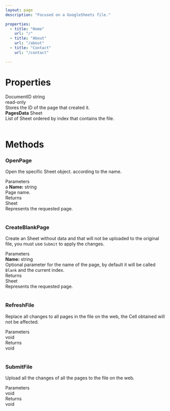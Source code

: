 ```yaml
---
layout: page
description: "Focused on a GoogleSheets file."

properties:
  - title: "Home"
    url: "/"
  - title: "About"
    url: "/about"
  - title: "Contact"
    url: "/contact"

---
```


<link href="css/styles.css" rel="stylesheet" type="text/css">

# Properties

<div class="top">   DocumentID string  </div>
<div class="info">  read-only  <br> Stores the ID of the page that created it.  </div>
<div class="top">   <b>PagesData</b> Sheet  </div>
<div class="info">  List of Sheet ordered by index that contains the file.  </div>
<br>

# Methods

### OpenPage
Open the specific Sheet object. according to the name. 

<div class="top"> Parameters </div>
<div class="info">a
  <b>Name:</b> string
  <br>Page name.
</div>
<div class="top"> Returns </div>
<div class="info">
  Sheet <br> Represents the requested page.
</div>
<br>

### CreateBlankPage
Create an Sheet without data and that will not be uploaded to the original file, you must use `Submit` to apply the changes.

<div class="top"> Parameters </div>
<div class="info">
  <b>Name:</b> string
  <br>Optional parameter for the name of the page, by default it will be called <code>Blank</code> and the current index.
</div>
<div class="top"> Returns </div>
<div class="info">
  Sheet <br>Represents the requested page.
</div>
<br>

### RefreshFile
Replace all changes to all pages in the file on the web, the Cell obtained will not be affected.

<div class="top"> Parameters </div>
<div class="info">  void  </div>
<div class="top"> Returns </div>
<div class="info">  void  </div>
<br>

### SubmitFile
Upload all the changes of all the pages to the file on the web.

<div class="top"> Parameters </div>
<div class="info">  void  </div>
<div class="top"> Returns </div>
<div class="info">  void  </div>
<br>
